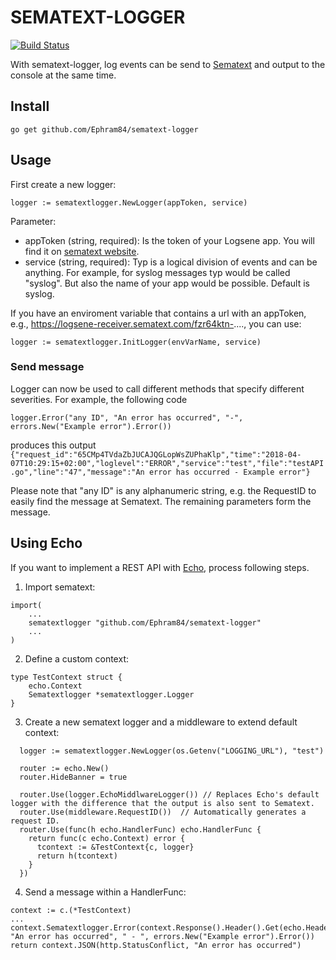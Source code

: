 # SEMATEXT-LOGGER

[![Build Status](https://travis-ci.org/Ephram84/sematext-logger.svg?branch=master)](https://travis-ci.org/Ephram84/sematext-logger)

With sematext-logger, log events can be send to [Sematext](https://sematext.com/) and output to the console at the same time.

## Install
<code>go get github.com/Ephram84/sematext-logger</code>

## Usage
First create a new logger:
```golang
logger := sematextlogger.NewLogger(appToken, service)
```
Parameter:
* appToken (string, required): Is the token of your Logsene app. You will find it on [sematext website](https://apps.sematext.com/ui/logs).
* service (string, required): Typ is a logical division of events and can be anything. For example, for syslog messages typ would be called "syslog". But also the name of your app would be possible. Default is syslog.

If you have an enviroment variable that contains a url with an appToken, e.g., https://logsene-receiver.sematext.com/fzr64ktn-...., you can use:
```golang
logger := sematextlogger.InitLogger(envVarName, service)
```
### Send message
Logger can now be used to call different methods that specify different severities.
For example, the following code
```golang
logger.Error("any ID", "An error has occurred", "-", errors.New("Example error").Error())
```
produces this output
```{"request_id":"65CMp4TVdaZbJUCAJQGLopWsZUPhaKlp","time":"2018-04-07T10:29:15+02:00","loglevel":"ERROR","service":"test","file":"testAPI.go","line":"47","message":"An error has occurred - Example error"}```

Please note that "any ID" is any alphanumeric string, e.g. the RequestID to easily find the message at Sematext. The remaining parameters form the message.

## Using Echo
If you want to implement a REST API with [Echo](https://echo.labstack.com/), process following steps.

1. Import sematext:
```golang
import(
    ...
    sematextlogger "github.com/Ephram84/sematext-logger"
    ...
)
```

2. Define a custom context:
```golang
type TestContext struct {
	echo.Context
	Sematextlogger *sematextlogger.Logger
}
```

3. Create a new sematext logger and a middleware to extend default context:
```golang
  logger := sematextlogger.NewLogger(os.Getenv("LOGGING_URL"), "test")

  router := echo.New()
  router.HideBanner = true

  router.Use(logger.EchoMiddlwareLogger()) // Replaces Echo's default logger with the difference that the output is also sent to Sematext.
  router.Use(middleware.RequestID())  // Automatically generates a request ID.
  router.Use(func(h echo.HandlerFunc) echo.HandlerFunc {
    return func(c echo.Context) error {
      tcontext := &TestContext{c, logger}
      return h(tcontext)
    }
  })
```

4. Send a message within a HandlerFunc:
```golang
context := c.(*TestContext)
...
context.Sematextlogger.Error(context.Response().Header().Get(echo.HeaderXRequestID), "An error has occurred", " - ", errors.New("Example error").Error())
return context.JSON(http.StatusConflict, "An error has occurred")
```